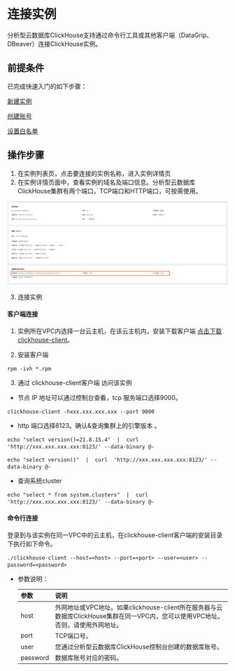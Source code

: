 # 连接实例

 分析型云数据库ClickHouse支持通过命令行工具或其他客户端（DataGrip、DBeaver）连接ClickHouse实例。

## 前提条件

已完成快速入门的如下步骤：

[新建实例](https://docs.jdcloud.com/cn/jchdb/create-instance1)

[创建账号](https://docs.jdcloud.com/cn/jchdb/create-account1)

[设置白名单](https://docs.jdcloud.com/cn/jchdb/setwhitelist)

## 操作步骤

1. 在实例列表页，点击要连接的实例名称，进入实例详情页
2. 在实例详情页面中，查看实例的域名及端口信息。分析型云数据库ClickHouse集群有两个端口，TCP端口和HTTP端口，可按需使用。

![域名信息](../../../../image/JCHDB/connect-instance.jpg)

3.  连接实例

   #### 客户端连接

   1. 实例所在VPC内选择一台云主机，在该云主机内，安装下载客户端 [点击下载clickhouse-client](https://repo.yandex.ru/clickhouse/rpm/stable/x86_64/)。

   2. 安装客户端

   ```
   rpm -ivh *.rpm
   ```

   3. 通过 clickhouse-client客户端 访问该实例

  - 节点 IP 地址可以通过控制台查看，tcp 服务端口选择9000。

   ```
   clickhouse-client -hxxx.xxx.xxx.xxx --port 9000
   ```

  - http 端口选择8123。确认&查询集群上的引擎版本 。

   ```
   echo "select version()=21.8.15.4"  |  curl  'http://xxx.xxx.xxx.xxx:8123/' --data-binary @-
   ```

   ```
   echo "select version()"  |  curl  'http://xxx.xxx.xxx.xxx:8123/' --data-binary @-
   ```
  - 查询系统cluster   
    
   ```
   echo "select * from system.clusters"  |  curl 'http://xxx.xxx.xxx.xxx:8123/' --data-binary @-
   ```

####        命令行连接

​         登录到与该实例在同一VPC中的云主机，在clickhouse-client客户端的安装目录下执行如下命令。

```
./clickhouse-client --host=<host> --port=<port> --user=<user> --password=<password>
```

- 参数说明：

  | 参数     | 说明                                                         |
  | -------- | :----------------------------------------------------------- |
  | host     | 外网地址或VPC地址。如果clickhouse-client所在服务器与云数据库ClickHouse集群在同一VPC内，您可以使用VPC地址。否则，请使用外网地址。 |
  | port     | TCP端口号。                                                  |
  | user     | 您通过分析型云数据库ClickHouse控制台创建的数据库账号。       |
  | password | 数据库账号对应的密码。                                       |
